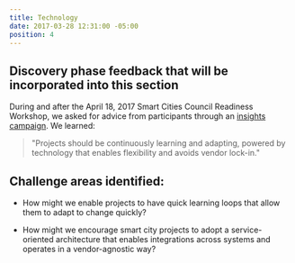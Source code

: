 ```yaml
---
title: Technology
date: 2017-03-28 12:31:00 -05:00
position: 4
---
```


## Discovery phase feedback that will be incorporated into this section

During and after the April 18, 2017 Smart Cities Council Readiness Workshop, we asked for advice from participants through an [insights campaign](http://insights.austintexas.gov/Austin/1001/insights). We learned:

> "Projects should be continuously learning and adapting, powered by technology that enables flexibility and avoids vendor lock-in."

## Challenge areas identified:

* How might we enable projects to have quick learning loops that allow them to adapt to change quickly?

* How might we encourage smart city projects to adopt a service-oriented architecture that enables integrations across systems and operates in a vendor-agnostic way?